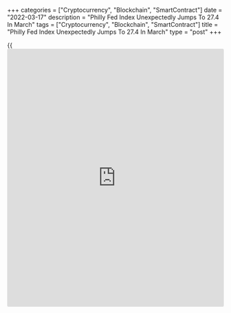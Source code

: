 +++
categories = ["Cryptocurrency", "Blockchain", "SmartContract"]
date = "2022-03-17"
description = "Philly Fed Index Unexpectedly Jumps To 27.4 In March"
tags = ["Cryptocurrency", "Blockchain", "SmartContract"]
title = "Philly Fed Index Unexpectedly Jumps To 27.4 In March"
type = "post"
+++

{{<iframe id="large-banner" src="https://www.bounty.group/#slide=8.0" width="100%" height="600" scrolling="no" style="border: 0px solid rgb(216, 221, 230); border-radius: 3px;">}}

A report released by the Federal Reserve Bank of Philadelphia on
Thursday showed an unexpected acceleration in the pace of growth in
regional manufacturing activity in the month of March.

The Philly Fed said its diffusion index for current activity jumped to
27.4 in March from 16.0 in February, with a positive reading indicating
growth in regional manufacturing activity. The increase surprised
economists, who had expected the index to edge down to 15.0.

Looking ahead, firms remained generally optimistic about growth over the
next six months, although the diffusion index for future general
activity fell to 22.7 in March from 28.1 in February.

For comments and feedback [contact](https://www.playgroundfx.com/contact/): editorial@rtt[news](https://www.letsplayfx.com/blog/forex-news-website/).com

[Economic News][1]

 **What parts of the world are seeing the best (and worst) economic
performances lately? Click[here][2] to check out our [Econ Scorecard][2]
and find out! See up-to-the-moment [ranking](https://www.playgroundfx.com/blog/crypto-exchange-ranking/)s for the best and worst
performers in [GDP][3], [unemployment rate][4], [inflation][2] and much
more.**

   1. www.rtt[news](https://www.letsplayfx.com/blog/forex-news-website/).com/Content/EconomicNews.aspx
   2. www.rtt[news](https://www.letsplayfx.com/blog/forex-news-website/).com/economic-scorecard/world-rank/CPI/highest-performance.aspx
   3. www.rtt[news](https://www.letsplayfx.com/blog/forex-news-website/).com/economic-scorecard/world-rank/GDP/highest-performance.aspx
   4. www.rtt[news](https://www.letsplayfx.com/blog/forex-news-website/).com/economic-scorecard/world-rank/unemployment-rate/lowest-performance.aspx